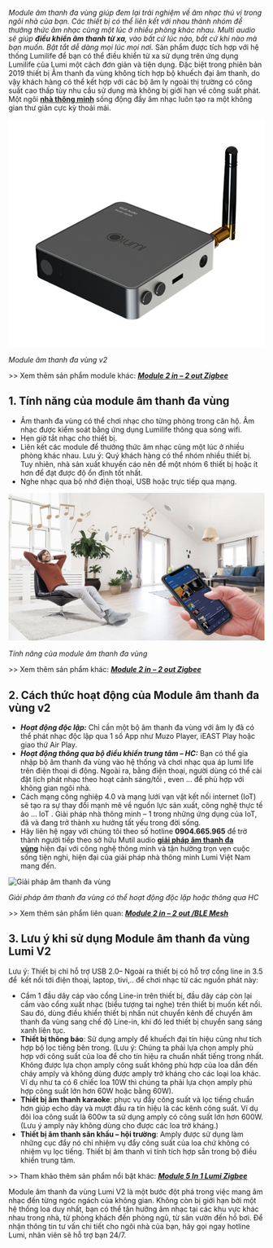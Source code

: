 ﻿*Module âm thanh đa vùng giúp đem lại trải nghiệm về âm nhạc thú vị trong ngôi nhà của bạn. Các thiết bị có thể liên kết với nhau thành nhóm để thưởng thức âm nhạc cùng một lúc ở nhiều phòng khác nhau. Multi audio sẽ giúp **điều khiển âm thanh từ xa**, vào bất cứ lúc nào, bất cứ khi nào mà bạn muốn. Bật tắt dễ dàng mọi lúc mọi nơi.*
Sản phẩm được tích hợp với hệ thống Lumilife để bạn có thể điều khiển từ xa sử dụng trên ứng dụng Lumilife của Lumi một cách đơn giản và tiện dụng.
Đặc biệt trong phiên bản 2019 thiết bị Âm thanh đa vùng không tích hợp bộ khuếch đại âm thanh, do vậy khách hàng có thể kết hợp với các bộ âm ly ngoài thị trường có công suất cao thấp tùy nhu cầu sử dụng mà không bị giới hạn về công suất phát.
Một ngôi [**nhà thông minh**](https://lumi.vn/) sống động đầy âm nhạc luôn tạo ra một không gian thư giãn cực kỳ thoải mái.

![Module âm thanh đa vùng v2](Aspose.Words.43cae2f7-221a-4dd2-91d9-cb00d7946881.001.jpeg)

*Module âm thanh đa vùng v2*

\>> Xem thêm sản phẩm module khác: [***Module 2 in – 2 out Zigbee***](https://lumi.vn/san-pham/module-2-in-2-out-zigbee.html)
## **1. Tính năng của module âm thanh đa vùng**
- Âm thanh đa vùng có thể chơi nhạc cho từng phòng trong căn hộ. Âm nhạc được kiểm soát bằng ứng dụng Lumilife thông qua sóng wifi.
- Hẹn giờ tắt nhạc cho thiết bị.
- Liên kết các module để thưởng thức âm nhạc cùng một lúc ở nhiều phòng khác nhau. Lưu ý: Quý khách hàng có thể nhóm nhiều thiết bị. Tuy nhiên, nhà sản xuất khuyến cáo nên để một nhóm 6 thiết bị hoặc ít hơn để đạt được độ ổn định tốt nhất.
- Nghe nhạc qua bộ nhớ điện thoại, USB hoặc trực tiếp qua mạng.

![Tính năng của module âm thanh đa vùng](Aspose.Words.43cae2f7-221a-4dd2-91d9-cb00d7946881.002.jpeg)

*Tính năng của module âm thanh đa vùng*

\>> Xem thêm sản phẩm khác: [***Module 2 in – 2 out Zigbee***](https://lumi.vn/san-pham/module-2-in-2-out-zigbee.html)
## **2. Cách thức hoạt động của Module âm thanh đa vùng v2**
- ***Hoạt động độc lập:*** Chỉ cần một bộ âm thanh đa vùng với âm ly đã có thể phát nhạc độc lập qua 1 số App như Muzo Player, iEAST Play hoặc giao thứ Air Play.
- ***Hoạt động thông qua bộ điều khiển trung tâm – HC:*** Bạn có thể gia nhập bộ âm thanh đa vùng vào hệ thống và chơi nhạc qua áp lumi life trên điện thoại di động. Ngoài ra, bằng điện thoại, người dùng có thể cài đặt lịch phát nhạc theo hoạt cảnh sáng/tối , even … để phù hợp với không gian ngôi nhà.
- Cách mạng công nghiệp 4.0 và mạng lưới vạn vật kết nối internet (IoT) sẽ tạo ra sự thay đổi mạnh mẽ về nguồn lực sản xuất, công nghệ thực tế ảo … IoT . Giải pháp nhà thông minh – 1 trong những ứng dụng của IoT, đã và đang trở thành xu hướng tất yếu trong đời sống.
- Hãy liên hệ ngay với chúng tôi theo số hotline **0904.665.965** để trở thành người tiếp theo sở hữu Mutil audio [**giải pháp âm thanh đa vùng**](https://lumi.vn/Am-thanh-da-vung.html) hiện đại với công nghệ thông minh và tận hưởng trọn vẹn cuộc sống tiện nghi, hiện đại của giải pháp nhà thông minh Lumi Việt Nam mang đến.

![Giải pháp âm thanh đa vùng](Aspose.Words.43cae2f7-221a-4dd2-91d9-cb00d7946881.003.png)

*Giải pháp âm thanh đa vùng có thể hoạt động độc lập hoặc thông qua HC*

\>> Xem thêm sản phẩm liên quan: [***Module 2 in – 2 out /BLE Mesh***](https://lumi.vn/san-pham/module-2-in-2-out-ble.html)
## **3. Lưu ý khi sử dụng Module âm thanh đa vùng Lumi V2**
Lưu ý: Thiết bị chỉ hỗ trợ USB 2.0– Ngoài ra thiết bị có hỗ trợ cổng line in 3.5 để  kết nối tới điện thoại, laptop, tivi,.. để chơi nhạc từ các nguồn phát này:

- Cắm 1 đầu dây cáp vào cổng Line-in trên thiết bị, đầu dây cáp còn lại cắm vào cổng xuất nhạc (biểu tượng tai nghe) trên thiết bị muốn kết nối. Sau đó, dùng điều khiển thiết bị nhấn nút chuyển kênh để chuyển âm thanh đa vùng sang chế độ Line-in, khi đó led thiết bị chuyển sang sáng xanh liên tục.
- **Thiết bị thông báo**: Sử dụng amply để khuếch đại tín hiệu cũng như tích hợp bộ lọc tiếng bên trong. (Lưu ý: Chúng ta phải lựa chọn amply phù hợp với công suất của loa để cho tín hiệu ra chuẩn nhất tiếng trong nhất. Không được lựa chọn amply công suất không phù hợp của loa dẫn đến cháy amply và không dùng được amply trở kháng cho các loại loa khác. Ví dụ như ta có 6 chiếc loa 10W thì chúng ta phải lựa chọn amply phù hợp công suất lớn hơn 60W hoặc bằng 60W).
- **Thiết bị âm thanh karaoke**: phục vụ đẩy công suất và lọc tiếng chuẩn hơn giúp echo dày và mượt đầu ra tín hiệu là các kênh công suất. Ví dụ đôi loa công suất là 600w ta sử dụng amply có công suất lớn hơn 600W. (Lưu ý amply này không dùng cho được các loa trở kháng.)
- **Thiết bị âm thanh sân khấu – hội trường**: Amply được sử dụng làm những cục đẩy nó chỉ nhiệm vụ đẩy công suất của loa chứ không có nhiệm vụ lọc tiếng. Thiết bị âm thanh vi tính tích hợp sẵn trong bộ điều khiển trung tâm.

\>> Tham khảo thêm sản phẩm nổi bật khác: [***Module 5 In 1 Lumi Zigbee***](https://lumi.vn/san-pham/module-5-in-1-zigbee.html)

Module âm thanh đa vùng Lumi V2 là một bước đột phá trong việc mang âm nhạc đến từng ngóc ngách của không gian. Không còn bị giới hạn bởi một hệ thống loa duy nhất, bạn có thể tận hưởng âm nhạc tại các khu vực khác nhau trong nhà, từ phòng khách đến phòng ngủ, từ sân vườn đến hồ bơi. Để nhận thông tin tư vấn chi tiết cho ngôi nhà của bạn, hãy gọi ngay hotline Lumi, nhân viên sẽ hỗ trợ bạn 24/7.
